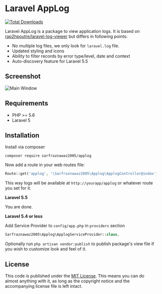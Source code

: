 # Laravel AppLog

[![Total Downloads](https://poser.pugx.org/sarfraznawaz2005/applog/downloads)](https://packagist.org/packages/sarfraznawaz2005/applog)

Laravel AppLog is a package to view application logs. It is based on [rap2hpoutre/laravel-log-viewer](https://github.com/rap2hpoutre/laravel-log-viewer) but differs in following points:

- No multiple log files, we only look for `laravel.log` file.
- Updated styling and icons
- Ability to filter records by error type/level, date and context
- Auto-discovery feature for Laravel 5.5

## Screenshot ##

![Main Window](https://raw.github.com/sarfraznawaz2005/applog/master/screen.png)

## Requirements ##

 - PHP >= 5.6
 - Laravel 5

## Installation ##

Install via composer
```
composer require sarfraznawaz2005/applog
```

Now add a route in your web routes file:

```php
Route::get('applog', '\Sarfraznawaz2005\Applog\ApplogController@index');
```

This way logs will be available at `http://yourapp/applog` or whatever route you set for it.

**Laravel 5.5**

You are done.

**Laravel 5.4 or less**

Add Service Provider to `config/app.php` in `providers` section
```php
Sarfraznawaz2005\Applog\ApplogServiceProvider::class,
```

Optionally run `php artisan vendor:publish` to publish package's view file if you wish to customize look and feel of it.

## License ##

This code is published under the [MIT License](http://opensource.org/licenses/MIT).
This means you can do almost anything with it, as long as the copyright notice and the accompanying license file is left intact.
